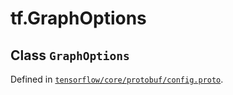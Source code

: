 <div itemscope itemtype="http://developers.google.com/ReferenceObject">
<meta itemprop="name" content="tf.GraphOptions" />
</div>

# tf.GraphOptions

## Class `GraphOptions`





Defined in [`tensorflow/core/protobuf/config.proto`](https://www.tensorflow.org/code/tensorflow/core/protobuf/config.proto).



